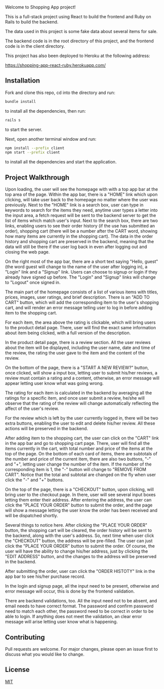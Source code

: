 Welcome to Shopping App project!

This is a full-stack project using React to build the frontend and Ruby on Rails to build the backend.

The data used in this project is some fake data about several items for sale.

The backend code is in the root directory of this project, and the frontend code is in the client directory.

This project has also been deployed to Heroku at the following address:

https://shopping-app-react-ruby.herokuapp.com/

## Installation

Fork and clone this repo, cd into the directory and run:

```bash
bundle install
```

to install all the dependencies, then run:

```bash
rails s
```

to start the server.

Next, open another terminal window and run:

```bash
npm install --prefix client
npm start --prefix client
```

to install all the dependencies and start the application.

## Project Walkthrough

Upon loading, the user will see the homepage with with a top app bar at the top area of the page. Within the app bar, there is a "HOME" link which upon clicking, will take user back to the homepage no matter where the user was previously. Next to the "HOME" link is a search box, user can type in keywords to search for the items they need, anytime user types a letter into the input area, a fetch request will be sent to the backend server to get the list of items which match user's input. Next to the search box, there are two links, enabling users to see their order history (if the use has submitted an order), shopping cart (there will be a number after the CART word, showing how many items are currently in the shopping cart). The data in the order history and shopping cart are preserved in the backend, meaning that the data will still be there if the user log back in even after logging out and closing the web page.

On the right most of the app bar, there are a short text saying "Hello, guest" (the word guest will change to the name of the user after logging in), a "Login" link and a "Signup" link. Users can choose to signup or login if they already have signed up before. The "Login" and "Signup" links will change to "Logout" once signed in.

The main part of the homepage consists of a list of various items with titles, prices, images, user ratings, and brief description. There is an "ADD TO CART" button, which will add the corresponding item to the user's shopping cart, and will render an error message telling user to log in before adding item to the shopping cart.

For each item, the area above the rating is clickable, which will bring users to the product detail page. There, user will find the exact same information about item being clicked, with a full version of the description.

In the product detail page, there is a review section. All the user reviews about the item will be displayed, including the user name, date and time of the review, the rating the user gave to the item and the content of the review.

On the bottom of the page, there is a "START A NEW REVIEW?" button, once clicked, will show a input box, letting user to submit his/her reviews, a review must contain a rating and a content, otherwise, an error message will appear letting user know what was going wrong.

The rating for each item is calculated in the backend by averaging all the ratings for a specific item, and once user submit a review, he/she will observe that the rating of the review will change automatically reflecting the affect of the user's review.

For the review which is left by the user currently logged in, there will be two extra buttons, enabling the user to edit and delete his/her review. All these actions will be preserved in the backend.

After adding item to the shopping cart, the user can click on the "CART" link in the app bar and go to shopping cart page. There, user will find all the items currently in the cart, with total number and price of the items at the top of the page. On the bottom of each card of items, there are subtotals of the number and price of the current item, there are also two buttons, "-" and "+", letting user change the number of the item. If the number of the corresponding item is 1, the "-" button will change to "REMOVE FROM CART". Notice that the total and subtotal are changed on the fly when user click the "-" and "+" buttons.

On the top of the page, there is a "CHECKOUT" button, upon clicking, will bring user to the checkout page. In there, user will see several input boxes letting them enter their address. After entering the address, the user can click the "PLACE YOUR ORDER" button to submit the order, and the page will show a message letting the user know the order has been received and will be dispatched shortly.

Several things to notice here. After clicking the "PLACE YOUR ORDER" button, the shopping cart will be cleared, the order history will be sent to the backend, along with the user's address. So, next time when user click the "CHECKOUT" button, the address will be pre-filled. The user can just click the "PLACE YOUR ORDER" button to submit the order. Of course, the user will have the ability to change his/her address, just by clicking the "EDIT ADDRESS" button, and the changes to the address will be preserved in the backend.

After submitting the order, user can click the "ORDER HISTOTY" link in the app bar to see his/her purchase record.

In the login and signup page, all the input need to be present, otherwise and error message will occur, this is done by the frontend validation.

There are backend validations, too. All the input need not to be absent, and email needs to have correct format. The password and confirm password need to match each other, the password need to be correct in order to be able to login. If anything does not meet the validation, an clear error message will arise letting user know what is happening.

## Contributing

Pull requests are welcome. For major changes, please open an issue first to discuss what you would like to change.

## License

[MIT](https://choosealicense.com/licenses/mit/)
